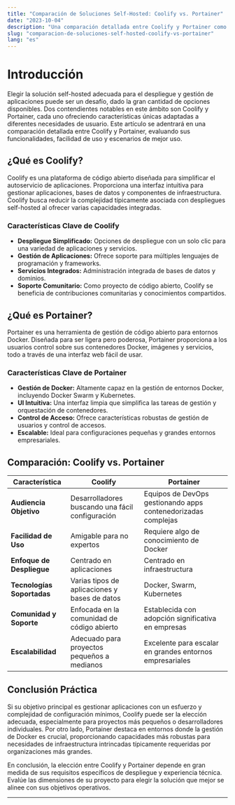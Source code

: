 ```yaml
---
title: "Comparación de Soluciones Self-Hosted: Coolify vs. Portainer"
date: "2023-10-04"
description: "Una comparación detallada entre Coolify y Portainer como soluciones self-hosted para el despliegue y gestión de aplicaciones."
slug: "comparacion-de-soluciones-self-hosted-coolify-vs-portainer"
lang: "es"
---
```


# Introducción

Elegir la solución self-hosted adecuada para el despliegue y gestión de aplicaciones puede ser un desafío, dado la gran cantidad de opciones disponibles. Dos contendientes notables en este ámbito son Coolify y Portainer, cada uno ofreciendo características únicas adaptadas a diferentes necesidades de usuario. Este artículo se adentrará en una comparación detallada entre Coolify y Portainer, evaluando sus funcionalidades, facilidad de uso y escenarios de mejor uso.

## ¿Qué es Coolify?

Coolify es una plataforma de código abierto diseñada para simplificar el autoservicio de aplicaciones. Proporciona una interfaz intuitiva para gestionar aplicaciones, bases de datos y componentes de infraestructura. Coolify busca reducir la complejidad típicamente asociada con despliegues self-hosted al ofrecer varias capacidades integradas.

### Características Clave de Coolify

- **Despliegue Simplificado:** Opciones de despliegue con un solo clic para una variedad de aplicaciones y servicios.
- **Gestión de Aplicaciones:** Ofrece soporte para múltiples lenguajes de programación y frameworks.
- **Servicios Integrados:** Administración integrada de bases de datos y dominios.
- **Soporte Comunitario:** Como proyecto de código abierto, Coolify se beneficia de contribuciones comunitarias y conocimientos compartidos.

## ¿Qué es Portainer?

Portainer es una herramienta de gestión de código abierto para entornos Docker. Diseñada para ser ligera pero poderosa, Portainer proporciona a los usuarios control sobre sus contenedores Docker, imágenes y servicios, todo a través de una interfaz web fácil de usar.

### Características Clave de Portainer

- **Gestión de Docker:** Altamente capaz en la gestión de entornos Docker, incluyendo Docker Swarm y Kubernetes.
- **UI Intuitiva:** Una interfaz limpia que simplifica las tareas de gestión y orquestación de contenedores.
- **Control de Acceso:** Ofrece características robustas de gestión de usuarios y control de accesos.
- **Escalable:** Ideal para configuraciones pequeñas y grandes entornos empresariales.

## Comparación: Coolify vs. Portainer

| Característica | Coolify | Portainer |
|----------------|---------|-----------|
| **Audiencia Objetivo** | Desarrolladores buscando una fácil configuración | Equipos de DevOps gestionando apps contenedorizadas complejas |
| **Facilidad de Uso** | Amigable para no expertos | Requiere algo de conocimiento de Docker |
| **Enfoque de Despliegue** | Centrado en aplicaciones | Centrado en infraestructura |
| **Tecnologías Soportadas** | Varias tipos de aplicaciones y bases de datos | Docker, Swarm, Kubernetes |
| **Comunidad y Soporte** | Enfocada en la comunidad de código abierto | Establecida con adopción significativa en empresas |
| **Escalabilidad** | Adecuado para proyectos pequeños a medianos | Excelente para escalar en grandes entornos empresariales |

## Conclusión Práctica

Si su objetivo principal es gestionar aplicaciones con un esfuerzo y complejidad de configuración mínimos, Coolify puede ser la elección adecuada, especialmente para proyectos más pequeños o desarrolladores individuales. Por otro lado, Portainer destaca en entornos donde la gestión de Docker es crucial, proporcionando capacidades más robustas para necesidades de infraestructura intrincadas típicamente requeridas por organizaciones más grandes.

En conclusión, la elección entre Coolify y Portainer depende en gran medida de sus requisitos específicos de despliegue y experiencia técnica. Evalúe las dimensiones de su proyecto para elegir la solución que mejor se alinee con sus objetivos operativos.

---